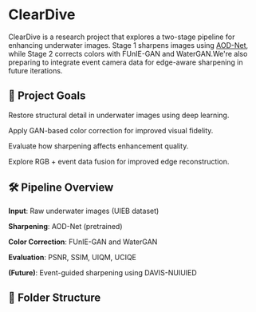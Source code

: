 # ClearDive
ClearDive is a research project that explores a two-stage pipeline for enhancing underwater images. Stage 1 sharpens images using [AOD-Net](https://github.com/leenslf/AOD-Net-colab), while Stage 2 corrects colors with FUnIE-GAN and WaterGAN.We're also preparing to integrate event camera data for edge-aware sharpening in future iterations.

## 📌 Project Goals

Restore structural detail in underwater images using deep learning.

Apply GAN-based color correction for improved visual fidelity.

Evaluate how sharpening affects enhancement quality.

Explore RGB + event data fusion for improved edge reconstruction.

## 🛠️ Pipeline Overview

**Input**: Raw underwater images (UIEB dataset)

**Sharpening**: AOD-Net (pretrained)

**Color Correction**: FUnIE-GAN and WaterGAN

**Evaluation**: PSNR, SSIM, UIQM, UCIQE

**(Future)**: Event-guided sharpening using DAVIS-NUIUIED

## 📂 Folder Structure


